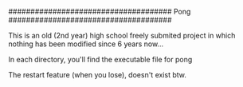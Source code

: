 ##################################### Pong #####################################


This is an old (2nd year) high school freely submited project in which nothing has been modified since 6 years now... 

In each directory, you'll find the executable file for pong

The restart feature (when you lose), doesn't exist btw.

